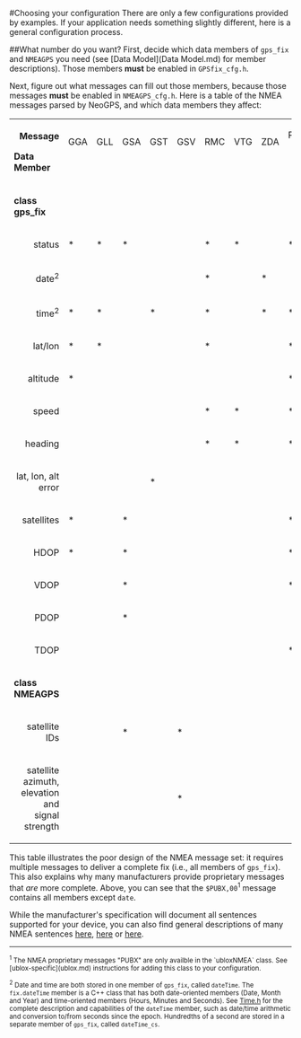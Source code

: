 #Choosing your configuration
There are only a few configurations provided by examples.  If your application needs something slightly different, here is a general configuration process.

##What number do you want?
First, decide which data members of `gps_fix` and `NMEAGPS` you need (see [Data Model](Data Model.md) for member descriptions).  Those members **must** be enabled in `GPSfix_cfg.h`.

Next, figure out what messages can fill out those members, because those messages **must** be enabled in `NMEAGPS_cfg.h`.    Here is a table of the NMEA messages parsed by NeoGPS, and which data members they affect:

<table>
  <tr>
    <td><p align="right"><b>Message</b></p><p><b>Data Member</b></p></td>
    <td><p>GGA</p><p><br></p></td>
    <td><p>GLL</p><p><br></p></td>
    <td><p>GSA</p><p><br></p></td>
    <td><p>GST</p><p><br></p></td>
    <td><p>GSV</p><p><br></p></td>
    <td><p>RMC</p><p><br></p></td>
    <td><p>VTG</p><p><br></p></td>
    <td><p>ZDA</p><p><br></p></td>
    <td><p align="center">PUBX<br>00<sup>1<sup></p><p><br></p></td>
    <td><p align="center">PUBX<br>04<sup>1<sup></p><p><br></p></td>
  </tr>
  <tr><td><p><b>class gps_fix</b></p></td></tr>
  <tr>
    <td><p align="right">status</p></td>
    <td>*</td>
    <td>*</td>
    <td>*</td>
    <td> </td>
    <td> </td>
    <td>*</td>
    <td>*</td>
    <td> </td>
    <td>*</td>
    <td> </td>
  </tr>
  <tr>
    <td><p align="right">date<sup>2</sup></p></td>
    <td> </td>
    <td> </td>
    <td> </td>
    <td> </td>
    <td> </td>
    <td>*</td>
    <td> </td>
    <td>*</td>
    <td> </td>
    <td>*</td>
</tr>
  <tr>
    <td><p align="right">time<sup>2</sup></p></td>
    <td>*</td>
    <td>*</td>
    <td> </td>
    <td>*</td>
    <td> </td>
    <td>*</td>
    <td> </td>
    <td>*</td>
    <td>*</td>
    <td>*</td>
  </tr>
  <tr>
    <td><p align="right">lat/lon</p></td>
    <td>*</td>
    <td>*</td>
    <td> </td>
    <td> </td>
    <td> </td>
    <td>*</td>
    <td> </td>
    <td> </td>
    <td>*</td>
    <td> </td>
  </tr>
  <tr>
    <td><p align="right">altitude</p></td>
    <td>*</td>
    <td> </td>
    <td> </td>
    <td> </td>
    <td> </td>
    <td> </td>
    <td> </td>
    <td> </td>
    <td>*</td>
    <td> </td>
  </tr>
  <tr>
    <td><p align="right">speed</p></td>
    <td> </td>
    <td> </td>
    <td> </td>
    <td> </td>
    <td> </td>
    <td>*</td>
    <td>*</td>
    <td> </td>
    <td>*</td>
    <td> </td>
  </tr>
  <tr>
    <td><p align="right">heading</p></td>
    <td> </td>
    <td> </td>
    <td> </td>
    <td> </td>
    <td> </td>
    <td>*</td>
    <td>*</td>
    <td> </td>
    <td>*</td>
    <td> </td>
  </tr>
  <tr>
    <td><p align="right">lat, lon, alt error</p></td>
    <td> </td>
    <td> </td>
    <td> </td>
    <td>*</td>
    <td> </td>
    <td> </td>
    <td> </td>
    <td> </td>
    <td> </td>
    <td> </td>
  </tr>
  <tr>
    <td><p align="right">satellites</p></td>
    <td>*</td>
    <td> </td>
    <td>*</td>
    <td> </td>
    <td> </td>
    <td> </td>
    <td> </td>
    <td> </td>
    <td>*</td>
    <td> </td>
  </tr>
  <tr>
    <td><p align="right">HDOP</p></td>
    <td>*</td>
    <td> </td>
    <td>*</td>
    <td> </td>
    <td> </td>
    <td> </td>
    <td> </td>
    <td> </td>
    <td>*</td>
    <td> </td>
  </tr>
  <tr>
    <td><p align="right">VDOP</p></td>
    <td> </td>
    <td> </td>
    <td>*</td>
    <td> </td>
    <td> </td>
    <td> </td>
    <td> </td>
    <td> </td>
    <td>*</td>
    <td> </td>
  </tr>
  <tr>
    <td><p align="right">PDOP</p></td>
    <td> </td>
    <td> </td>
    <td>*</td>
    <td> </td>
    <td> </td>
    <td> </td>
    <td> </td>
    <td> </td>
    <td> </td>
    <td> </td>
  </tr>
  <tr>
    <td><p align="right">TDOP</p></td>
    <td> </td>
    <td> </td>
    <td> </td>
    <td> </td>
    <td> </td>
    <td> </td>
    <td> </td>
    <td> </td>
    <td>*</td>
    <td> </td>
  </tr>
  <tr><td><p><b>class NMEAGPS</b></p></td></tr>
  <tr>
    <td><p align="right">satellite IDs</p></td>
    <td> </td>
    <td> </td>
    <td>*</td>
    <td> </td>
    <td>*</td>
    <td> </td>
    <td> </td>
    <td> </td>
    <td> </td>
    <td> </td>
  </tr>
  <tr>
    <td><p align="right">satellite azimuth,<br>&nbsp;&nbsp;elevation and<br>&nbsp;&nbsp;signal strength</p></td>
    <td> </td>
    <td> </td>
    <td> </td>
    <td> </td>
    <td>*</td>
    <td> </td>
    <td> </td>
    <td> </td>
    <td> </td>
    <td> </td>
  </tr>
</table>

This table illustrates the poor design of the NMEA message set: it requires multiple messages to deliver a complete fix (i.e., all members of `gps_fix`).  This also explains why many manufacturers provide proprietary messages that *are* more complete.  Above, you can see that the `$PUBX,00`<sup>1</sup> message contains all members except `date`.

While the manufacturer's specification will document all sentences supported for your device, you can also find general descriptions of many NMEA sentences [here](http://www.gpsinformation.org/dale/nmea.htm), [here](http://aprs.gids.nl/nmea/) or [here](http://www.catb.org/gpsd/NMEA.txt).

<hr>
<sub><sup>1</sup>  The NMEA proprietary messages "PUBX" are only availble in the `ubloxNMEA` class.  See [ublox-specific](ublox.md) instructions for adding this class to your configuration.</sub>

<sub><sup>2</sup>  Date and time are both stored in one member of `gps_fix`, called `dateTime`.  The `fix.dateTime` member is a C++ class that has both date-oriented members (Date, Month and Year) and time-oriented members (Hours, Minutes and Seconds). See [Time.h](/Time.h) for the complete description and capabilities of the `dateTime` member, such as date/time arithmetic and conversion to/from seconds since the epoch.  Hundredths of a second are stored in a separate member of `gps_fix`, called `dateTime_cs`.</sub>
